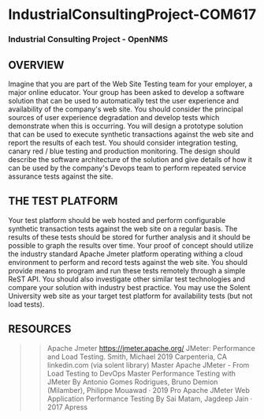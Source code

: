 # IndustrialConsultingProject-COM617
### Industrial Consulting Project - OpenNMS

## OVERVIEW
Imagine that you are part of the Web Site Testing team for your employer, a major online educator. Your group has been asked to develop a software solution that can be used to automatically test the user experience and availability of the company's web site.
You should consider the principal sources of user experience degradation and develop tests which demonstrate when this is occurring. 
You will design a prototype solution that can be used to execute synthetic transactions against the web site and report the results of each test. You should consider integration testing, canary red / blue testing and production monitoring. The design should describe the software architecture of the solution and give details of how it can be used by the company's Devops team to perform repeated service assurance tests against the site.


## THE TEST PLATFORM
Your test platform should be web hosted and perform configurable synthetic transaction tests against the web site on a regular basis. The results of these tests should be stored for further analysis and it should be possible to graph the results over time. 
Your proof of concept should utilize the industry standard Apache Jmeter platform operating withing a cloud environment to perform and record tests against the web site. You should provide means to program and run these tests remotely through a simple ReST API.
You should also investigate other similar test technologies and compare your solution with industry best practice. 
You may use the Solent University web site as your target test platform for availability tests (but not load tests). 

## RESOURCES
>> Apache Jmeter https://jmeter.apache.org/
>> JMeter: Performance and Load Testing. Smith, Michael 2019 Carpenteria, CA linkedin.com (via solent library)
>> Master Apache JMeter - From Load Testing to DevOps Master Performance Testing with JMeter By Antonio Gomes Rodrigues, Bruno Demion (Milamber), Philippe Mouawad · 2019
>> Pro Apache JMeter Web Application Performance Testing By Sai Matam, Jagdeep Jain · 2017 Apress
